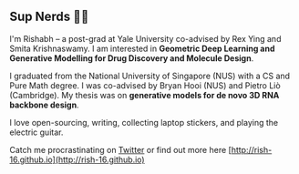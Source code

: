 ## Sup Nerds 👋🏻

I'm Rishabh – a post-grad at Yale University co-advised by Rex Ying and Smita Krishnaswamy. I am interested in **Geometric Deep Learning and Generative Modelling for Drug Discovery and Molecule Design**.

I graduated from the National University of Singapore (NUS) with a CS and Pure Math degree. I was co-advised by Bryan Hooi (NUS) and Pietro Liò (Cambridge). My thesis was on **generative models for de novo 3D RNA backbone design**.

I love open-sourcing, writing, collecting laptop stickers, and playing the electric guitar.

Catch me procrastinating on [Twitter](https://twitter.com/rishabh16_) or find out more here [http://rish-16.github.io](http://rish-16.github.io)
